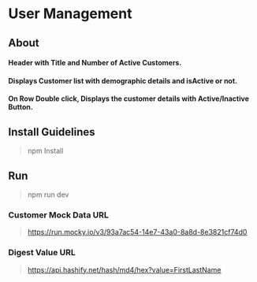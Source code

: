 # User Management

## About
#### Header with Title and Number of Active Customers.
#### Displays Customer list with demographic details and isActive or not.
#### On Row Double click, Displays the customer details with Active/Inactive Button.

## Install Guidelines
> npm Install

## Run
> npm run dev

### Customer Mock Data URL
> https://run.mocky.io/v3/93a7ac54-14e7-43a0-8a8d-8e3821cf74d0
### Digest Value URL
> https://api.hashify.net/hash/md4/hex?value=FirstLastName
